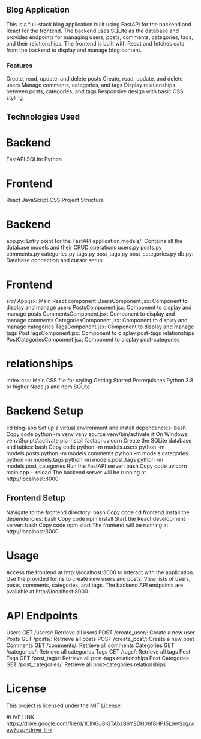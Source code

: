 ## Blog Application
This is a full-stack blog application built using FastAPI for the backend and React for the frontend. The backend uses SQLite as the database and provides endpoints for managing users, posts, comments, categories, tags, and their relationships. The frontend is built with React and fetches data from the backend to display and manage blog content.

### Features
Create, read, update, and delete posts
Create, read, update, and delete users
Manage comments, categories, and tags
Display relationships between posts, categories, and tags
Responsive design with basic CSS styling
## Technologies Used
# Backend

FastAPI
SQLite
Python

# Frontend
React
JavaScript
CSS
Project Structure

# Backend
app.py: Entry point for the FastAPI application
models/: Contains all the database models and their CRUD operations
users.py
posts.py
comments.py
categories.py
tags.py
post_tags.py
post_categories.py
db.py: Database connection and cursor setup

# Frontend
src/
App.jsx: Main React component
UsersComponent.jsx: Component to display and manage users
PostsComponent.jsx: Component to display and manage posts
CommentsComponent.jsx: Component to display and manage comments
CategoriesComponent.jsx: Component to display and manage categories
TagsComponent.jsx: Component to display and manage tags
PostTagsComponent.jsx: Component to display post-tags relationships
PostCategoriesComponent.jsx: Component to display post-categories 

# relationships
index.css: Main CSS file for styling
Getting Started
Prerequisites
Python 3.8 or higher
Node.js and npm
SQLite

# Backend Setup
cd blog-app
Set up a virtual environment and install dependencies:
bash
Copy code
python -m venv venv
source venv/bin/activate  # On Windows: venv\Scripts\activate
pip install fastapi uvicorn
Create the SQLite database and tables:
bash
Copy code
python -m models.users
python -m models.posts
python -m models.comments
python -m models.categories
python -m models.tags
python -m models.post_tags
python -m models.post_categories
Run the FastAPI server:
bash
Copy code
uvicorn main:app --reload
The backend server will be running at http://localhost:8000.

## Frontend Setup
Navigate to the frontend directory:
bash
Copy code
cd frontend
Install the dependencies:
bash
Copy code
npm install
Start the React development server:
bash
Copy code
npm start
The frontend will be running at http://localhost:3000.

# Usage
Access the frontend at http://localhost:3000 to interact with the application.
Use the provided forms to create new users and posts.
View lists of users, posts, comments, categories, and tags.
The backend API endpoints are available at http://localhost:8000.

# API Endpoints
Users
GET /users/: Retrieve all users
POST /create_user/: Create a new user
Posts
GET /posts/: Retrieve all posts
POST /create_post/: Create a new post
Comments
GET /comments/: Retrieve all comments
Categories
GET /categories/: Retrieve all categories
Tags
GET /tags/: Retrieve all tags
Post Tags
GET /post_tags/: Retrieve all post-tags relationships
Post Categories
GET /post_categories/: Retrieve all post-categories relationships


# License
This project is licensed under the MIT License.

#LIVE LINK
https://drive.google.com/file/d/1ClNGJ8KrTAbzB6YSDH06f8HP15L6wSxg/view?usp=drive_link

